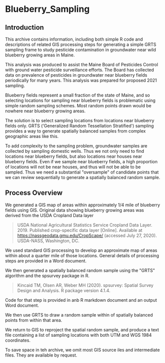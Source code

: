 # Blueberry_Sampling

## Introduction
This archive contains information, including both simple R code and descriptions
of related GIS processing steps  for generating a simple GRTS sampling frame to
study pesticide contamination in groundwater near wild blueberry growing areas
in Maine.

This analysis was produced to assist the Maine Board of Pesticides Control with
ground water pesticide surveillance efforts.  The Board has collected data on
prevalence of pesticides in groundwater near blueberry fields periodically for
many years. This analysis was prepared for proposed 2021 sampling.

Blueberry fields represent a small fraction of the state of Maine, and so 
selecting locations for sampling near blueberry fields is problematic using
simple random sampling schemes.  Most random points drawn would be nowhere near
blueberry growing areas.

The solution is to select sampling locations from locations near blueberry
fields only. GRTS ('Generalized Random Tessellation Stratified') sampling
provides a way to generate spatially balanced samples from complex geographic
areas like this.

To add complexity to the sampling problem, groundwater samples are collected by
sampling domestic wells. Thus we not only need to find locations near blueberry
fields, but also locations near houses near blueberry fields. Even if we sample
near blueberry fields, a high proportion of locations will not be near houses,
and thus will not be able to be sampled.  Thus we need a substantial
"oversample" of candidate points that we can review sequentially to generate a
spatially balanced random sample.

## Process Overview
We generated a GIS map of areas within approximately 1/4 mile of blueberry
fields using GIS.  Original data showing blueberry growing areas was derived 
from the USDA Cropland Data layer

>  USDA National Agricultural Statistics Service Cropland Data Layer. 2019.
   Published crop-specific data layer [Online]. Available at
   https://nassgeodata.gmu.edu/CropScape/ (accessed July 27, 2020). USDA-NASS,
   Washington, DC.
   
We used standard GIS processing to develop an approximate map of areas within
about a quarter mile of those locations.  General details of processing steps 
are provided in a Word document.

We then generated a spatially balanced random sample using the "GRTS" algorithm
and the spsurvey package in R.

>  Kincaid TM, Olsen AR, Weber MH (2020). spsurvey: Spatial Survey Design and
   Analysis. R package version 4.1.4. 

Code for that step is provided in anb R markdown document and an output Word
document.

We then use GRTS to draw a random sample within of spatially balanced points
from within that area.

We return to GIS to reproject the spatial random sample, and produce a text file
containing a list of sampling locations with both UTM and WGS 1984 coordinates.

To save space in teh archive, we omit most GIS source iles and intermediate 
files.  They are available by request.



